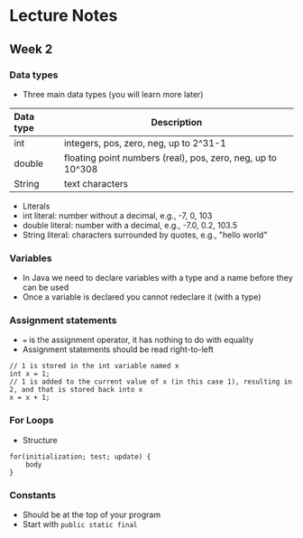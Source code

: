 # Lecture Notes
## Week 2

### Data types
* Three main data types (you will learn more later)

 | __Data type__   | __Description__                                           |
 | :-----------|-------------------------------------------------------------- |
 | int         | integers, pos, zero, neg, up to 2^31-1                        |
 | double      | floating point numbers (real), pos, zero, neg, up to 10^308   |
 | String      | text characters                                               |
 
* Literals
 * int literal: number without a decimal, e.g., -7, 0, 103
 * double literal: number with a decimal, e.g., -7.0, 0.2, 103.5
 * String literal: characters surrounded by quotes, e.g., "hello world"

### Variables
* In Java we need to declare variables with a type and a name before they can be used
* Once a variable is declared you cannot redeclare it (with a type)

### Assignment statements
* `=` is the assignment operator, it has nothing to do with equality
* Assignment statements should be read right-to-left

 ```
 // 1 is stored in the int variable named x
 int x = 1;
 // 1 is added to the current value of x (in this case 1), resulting in 2, and that is stored back into x
 x = x + 1;  
 ```

### For Loops
* Structure

 ```
 for(initialization; test; update) {
     body
 }
 ```
 
### Constants
* Should be at the top of your program
* Start with `public static final`

